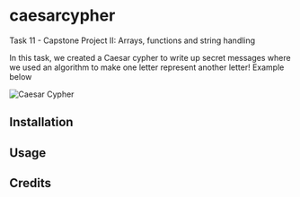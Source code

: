 # caesarcypher
Task 11 - Capstone Project II: Arrays, functions and string handling

In this task, we created a Caesar cypher to write up secret messages where we used an
algorithm to make one letter represent another letter! Example below

![Caesar Cypher](https://en.wikipedia.org/wiki/Caesar_cipher#/media/File:Caesar_cipher_left_shift_of_3.svg)

## Installation


## Usage

## Credits

